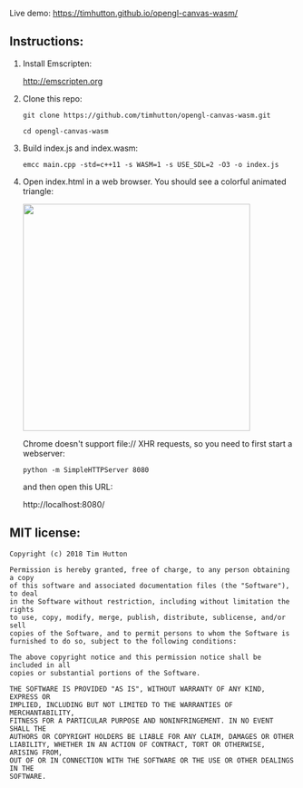 Live demo: https://timhutton.github.io/opengl-canvas-wasm/

Instructions:
-------------

1. Install Emscripten:

    http://emscripten.org

2. Clone this repo:

    ```git clone https://github.com/timhutton/opengl-canvas-wasm.git```
    
    ```cd opengl-canvas-wasm```
    
3. Build index.js and index.wasm:

    ```emcc main.cpp -std=c++11 -s WASM=1 -s USE_SDL=2 -O3 -o index.js```

4. Open index.html in a web browser. You should see a colorful animated triangle:

    <img width="400px" src="https://user-images.githubusercontent.com/647092/37932094-866c158e-313f-11e8-84f9-3873223373c5.png" />

    Chrome doesn't support file:// XHR requests, so you need to first start a webserver:

    ```python -m SimpleHTTPServer 8080```

    and then open this URL:

    http://localhost:8080/


MIT license:
----------------

```
Copyright (c) 2018 Tim Hutton

Permission is hereby granted, free of charge, to any person obtaining a copy
of this software and associated documentation files (the "Software"), to deal
in the Software without restriction, including without limitation the rights
to use, copy, modify, merge, publish, distribute, sublicense, and/or sell
copies of the Software, and to permit persons to whom the Software is
furnished to do so, subject to the following conditions:

The above copyright notice and this permission notice shall be included in all
copies or substantial portions of the Software.

THE SOFTWARE IS PROVIDED "AS IS", WITHOUT WARRANTY OF ANY KIND, EXPRESS OR
IMPLIED, INCLUDING BUT NOT LIMITED TO THE WARRANTIES OF MERCHANTABILITY,
FITNESS FOR A PARTICULAR PURPOSE AND NONINFRINGEMENT. IN NO EVENT SHALL THE
AUTHORS OR COPYRIGHT HOLDERS BE LIABLE FOR ANY CLAIM, DAMAGES OR OTHER
LIABILITY, WHETHER IN AN ACTION OF CONTRACT, TORT OR OTHERWISE, ARISING FROM,
OUT OF OR IN CONNECTION WITH THE SOFTWARE OR THE USE OR OTHER DEALINGS IN THE
SOFTWARE.
```
